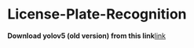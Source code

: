 # License-Plate-Recognition
 
**Download yolov5 (old version) from this link**[link](https://drive.google.com/file/d/1S_-GbVr24EYcRI9p4b24sVrDmnjX35l4/view?usp=sharing)